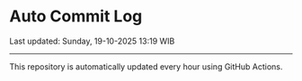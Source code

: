 # Auto Commit Log

Last updated: Sunday, 19-10-2025 13:19 WIB

---

This repository is automatically updated every hour using GitHub Actions.
